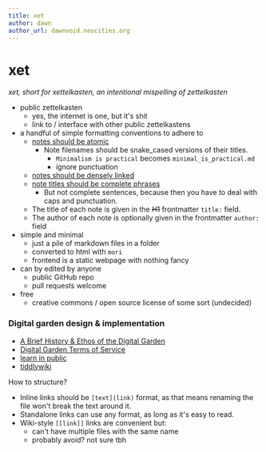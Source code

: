 ```yaml
---
title: xet
author: dawn
author_url: dawnvoid.neocities.org
---
```

# xet

*xet, short for xettelkasten, an intentional mispelling of zettelkasten*

- public zettelkasten
    - yes, the internet is one, but it's shit
    - link to / interface with other public zettelkastens
- a handful of simple formatting conventions to adhere to
    - [notes should be atomic](https://notes.andymatuschak.org/z4Rrmh17vMBbauEGnFPTZSK3UmdsGExLRfZz1)
        - Note filenames should be snake_cased versions of their titles.
            - `Minimalism is practical` becomes `minimal_is_practical.md`
            - ignore punctuation
    - [notes should be densely linked](https://notes.andymatuschak.org/z2HUE4ABbQjUNjrNemvkTCsLa1LPDRuwh1tXC)
    - [note titles should be complete phrases](https://notes.andymatuschak.org/z3KmNj3oKKSTJfqdfSEBzTQiCVGoC4GfK3rYW)
        - But not complete sentences, because then you have to deal with caps and punctuation.
    - The title of each note is given in the ~~H1~~ frontmatter `title:` field.
    - The author of each note is optionally given in the frontmatter `author:` field
- simple and minimal
    - just a pile of markdown files in a folder
    - converted to html with `mori`
    - frontend is a static webpage with nothing fancy
- can by edited by anyone
    - public GitHub repo
    - pull requests welcome
- free
    - creative commons / open source license of some sort (undecided)

### Digital garden design & implementation
- [A Brief History & Ethos of the Digital Garden](https://maggieappleton.com/garden-history)
- [Digital Garden Terms of Service](https://www.swyx.io/digital-garden-tos)
- [learn in public](https://www.swyx.io/learn-in-public)
- [tiddlywiki](https://nesslabs.com/tiddlywiki-beginner-tutorial)

How to structure?

- Inline links should be `[text](link)` format, as that means renaming the file won't break the text around it.
- Standalone links can use any format, as long as it's easy to read.
- Wiki-style `[[link]]` links are convenient but:
    - can't have multiple files with the same name
    - probably avoid? not sure tbh
